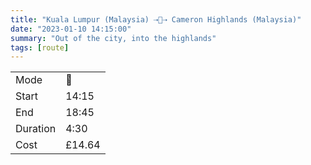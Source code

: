 ```yaml
---
title: "Kuala Lumpur (Malaysia) ⇢🚌⇢ Cameron Highlands (Malaysia)"
date: "2023-01-10 14:15:00"
summary: "Out of the city, into the highlands"
tags: [route]
---
```


|  |   |
|---|---|
| Mode | 🚌  |
| Start | 14:15  |
| End | 18:45  |
| Duration | 4:30 |
| Cost | £14.64 |